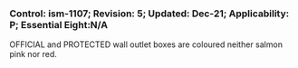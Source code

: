 ### Control: ism-1107; Revision: 5; Updated: Dec-21; Applicability: P; Essential Eight:N/A
<p>OFFICIAL and PROTECTED wall outlet boxes are coloured neither salmon pink nor red.</p>